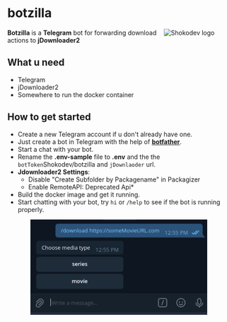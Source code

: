 # botzilla


<img src="https://shokodev.ch/img/LogoDarkStyleSVG-Title.5b9e0f01.svg" align="right"
     alt="Shokodev logo" width="150">
    

**Botzilla** is a **Telegram** bot for forwarding download actions to **jDownloader2**

## What u need
 * Telegram
 * jDownloader2
 * Somewhere to run the docker container

## How to get started

* Create a new Telegram account if u don't already have one.
* Just create a bot in Telegram with the help of **[botfather](https://core.telegram.org/bots#6-botfather)**.
* Start a chat with your bot.
* Rename the **.env-sample** file to **.env** and the the `botToken`Shokodev/botzilla and `jDownlaoder` url.
* **Jdownloader2 Settings**: 
   - Disable "Create Subfolder by Packagename" in Packagizer
   - Enable RemoteAPI: Deprecated Api*
* Build the docker image and get it running. 
* Start chatting with your bot, try `hi` or `/help` to see if the bot is running properly.

<p align="center">
  <img src="./img/example1.png" alt="Telegram chat example" width="400">
</p>

[shokodev-img]:      https://shokodev.ch/img/LogoDarkStyleSVG-Title.5b9e0f01.svg
[shokodev]:          https://shokodev.ch
